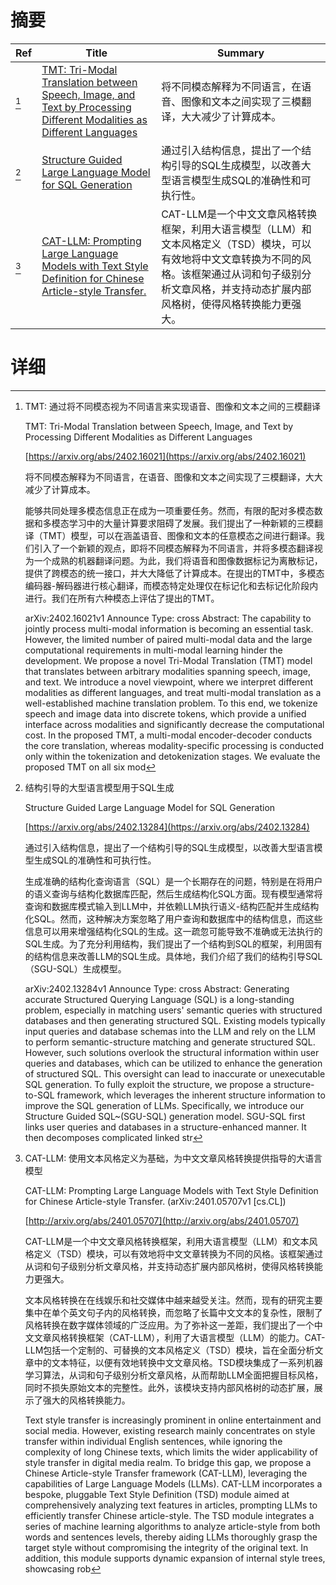 # 摘要

| Ref | Title | Summary |
| --- | --- | --- |
| [^1] | [TMT: Tri-Modal Translation between Speech, Image, and Text by Processing Different Modalities as Different Languages](https://arxiv.org/abs/2402.16021) | 将不同模态解释为不同语言，在语音、图像和文本之间实现了三模翻译，大大减少了计算成本。 |
| [^2] | [Structure Guided Large Language Model for SQL Generation](https://arxiv.org/abs/2402.13284) | 通过引入结构信息，提出了一个结构引导的SQL生成模型，以改善大型语言模型生成SQL的准确性和可执行性。 |
| [^3] | [CAT-LLM: Prompting Large Language Models with Text Style Definition for Chinese Article-style Transfer.](http://arxiv.org/abs/2401.05707) | CAT-LLM是一个中文文章风格转换框架，利用大语言模型（LLM）和文本风格定义（TSD）模块，可以有效地将中文文章转换为不同的风格。该框架通过从词和句子级别分析文章风格，并支持动态扩展内部风格树，使得风格转换能力更强大。 |

# 详细

[^1]: TMT: 通过将不同模态视为不同语言来实现语音、图像和文本之间的三模翻译

    TMT: Tri-Modal Translation between Speech, Image, and Text by Processing Different Modalities as Different Languages

    [https://arxiv.org/abs/2402.16021](https://arxiv.org/abs/2402.16021)

    将不同模态解释为不同语言，在语音、图像和文本之间实现了三模翻译，大大减少了计算成本。

    

    能够共同处理多模态信息正在成为一项重要任务。然而，有限的配对多模态数据和多模态学习中的大量计算要求阻碍了发展。我们提出了一种新颖的三模翻译（TMT）模型，可以在涵盖语音、图像和文本的任意模态之间进行翻译。我们引入了一个新颖的观点，即将不同模态解释为不同语言，并将多模态翻译视为一个成熟的机器翻译问题。为此，我们将语音和图像数据标记为离散标记，提供了跨模态的统一接口，并大大降低了计算成本。在提出的TMT中，多模态编码器-解码器进行核心翻译，而模态特定处理仅在标记化和去标记化阶段内进行。我们在所有六种模态上评估了提出的TMT。

    arXiv:2402.16021v1 Announce Type: cross  Abstract: The capability to jointly process multi-modal information is becoming an essential task. However, the limited number of paired multi-modal data and the large computational requirements in multi-modal learning hinder the development. We propose a novel Tri-Modal Translation (TMT) model that translates between arbitrary modalities spanning speech, image, and text. We introduce a novel viewpoint, where we interpret different modalities as different languages, and treat multi-modal translation as a well-established machine translation problem. To this end, we tokenize speech and image data into discrete tokens, which provide a unified interface across modalities and significantly decrease the computational cost. In the proposed TMT, a multi-modal encoder-decoder conducts the core translation, whereas modality-specific processing is conducted only within the tokenization and detokenization stages. We evaluate the proposed TMT on all six mod
    
[^2]: 结构引导的大型语言模型用于SQL生成

    Structure Guided Large Language Model for SQL Generation

    [https://arxiv.org/abs/2402.13284](https://arxiv.org/abs/2402.13284)

    通过引入结构信息，提出了一个结构引导的SQL生成模型，以改善大型语言模型生成SQL的准确性和可执行性。

    

    生成准确的结构化查询语言（SQL）是一个长期存在的问题，特别是在将用户的语义查询与结构化数据库匹配，然后生成结构化SQL方面。现有模型通常将查询和数据库模式输入到LLM中，并依赖LLM执行语义-结构匹配并生成结构化SQL。然而，这种解决方案忽略了用户查询和数据库中的结构信息，而这些信息可以用来增强结构化SQL的生成。这一疏忽可能导致不准确或无法执行的SQL生成。为了充分利用结构，我们提出了一个结构到SQL的框架，利用固有的结构信息来改善LLM的SQL生成。具体地，我们介绍了我们的结构引导SQL（SGU-SQL）生成模型。

    arXiv:2402.13284v1 Announce Type: cross  Abstract: Generating accurate Structured Querying Language (SQL) is a long-standing problem, especially in matching users' semantic queries with structured databases and then generating structured SQL. Existing models typically input queries and database schemas into the LLM and rely on the LLM to perform semantic-structure matching and generate structured SQL. However, such solutions overlook the structural information within user queries and databases, which can be utilized to enhance the generation of structured SQL. This oversight can lead to inaccurate or unexecutable SQL generation. To fully exploit the structure, we propose a structure-to-SQL framework, which leverages the inherent structure information to improve the SQL generation of LLMs. Specifically, we introduce our Structure Guided SQL~(SGU-SQL) generation model. SGU-SQL first links user queries and databases in a structure-enhanced manner. It then decomposes complicated linked str
    
[^3]: CAT-LLM: 使用文本风格定义为基础，为中文文章风格转换提供指导的大语言模型

    CAT-LLM: Prompting Large Language Models with Text Style Definition for Chinese Article-style Transfer. (arXiv:2401.05707v1 [cs.CL])

    [http://arxiv.org/abs/2401.05707](http://arxiv.org/abs/2401.05707)

    CAT-LLM是一个中文文章风格转换框架，利用大语言模型（LLM）和文本风格定义（TSD）模块，可以有效地将中文文章转换为不同的风格。该框架通过从词和句子级别分析文章风格，并支持动态扩展内部风格树，使得风格转换能力更强大。

    

    文本风格转换在在线娱乐和社交媒体中越来越受关注。然而，现有的研究主要集中在单个英文句子内的风格转换，而忽略了长篇中文文本的复杂性，限制了风格转换在数字媒体领域的广泛应用。为了弥补这一差距，我们提出了一个中文文章风格转换框架（CAT-LLM），利用了大语言模型（LLM）的能力。CAT-LLM包括一个定制的、可替换的文本风格定义（TSD）模块，旨在全面分析文章中的文本特征，以便有效地转换中文文章风格。TSD模块集成了一系列机器学习算法，从词和句子级别分析文章风格，从而帮助LLM全面把握目标风格，同时不损失原始文本的完整性。此外，该模块支持内部风格树的动态扩展，展示了强大的风格转换能力。

    Text style transfer is increasingly prominent in online entertainment and social media. However, existing research mainly concentrates on style transfer within individual English sentences, while ignoring the complexity of long Chinese texts, which limits the wider applicability of style transfer in digital media realm. To bridge this gap, we propose a Chinese Article-style Transfer framework (CAT-LLM), leveraging the capabilities of Large Language Models (LLMs). CAT-LLM incorporates a bespoke, pluggable Text Style Definition (TSD) module aimed at comprehensively analyzing text features in articles, prompting LLMs to efficiently transfer Chinese article-style. The TSD module integrates a series of machine learning algorithms to analyze article-style from both words and sentences levels, thereby aiding LLMs thoroughly grasp the target style without compromising the integrity of the original text. In addition, this module supports dynamic expansion of internal style trees, showcasing rob
    

